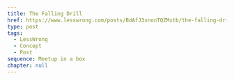 ```yaml
---
title: The Falling Drill
href: https://www.lesswrong.com/posts/BdAfJ3xnonTQZMxtb/the-falling-drill
type: post
tags:
  - LessWrong
  - Concept
  - Post
sequence: Meetup in a box
chapter: null
---
```


